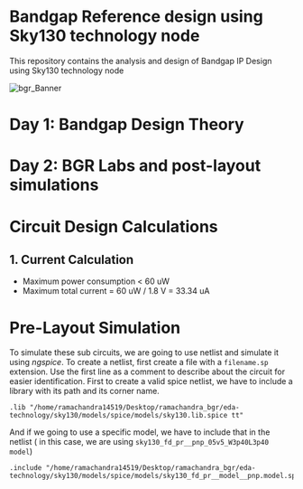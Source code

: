 # Bandgap Reference design using Sky130 technology node

This repository contains the analysis and design of Bandgap IP Design using Sky130 technology node

![bgr_Banner](https://user-images.githubusercontent.com/89923461/156914849-f38073fb-23c6-4563-affe-b5a564a2c4f6.png)

# Day 1: Bandgap Design Theory

# Day 2:  BGR Labs and post-layout simulations

# Circuit Design Calculations

## 1. Current Calculation

- Maximum power consumption < 60 uW
- Maximum total current = 60 uW / 1.8 V = 33.34 uA


# Pre-Layout Simulation

To simulate these sub circuits, we are going to use netlist and simulate it using *ngspice*. To create a netlist, first create a file with a `filename.sp` extension. Use the first line as a comment to describe about the circuit for easier identification. First to create a valid spice netlist, we have to include a library with its path and its corner name.

```
.lib "/home/ramachandra14519/Desktop/ramachandra_bgr/eda-technology/sky130/models/spice/models/sky130.lib.spice tt"
```

And if we going to use a specific model, we have to include that in the netlist ( in this case, we are using `sky130_fd_pr__pnp_05v5_W3p40L3p40 model`)

```
.include "/home/ramachandra14519/Desktop/ramachandra_bgr/eda-technology/sky130/models/spice/models/sky130_fd_pr__model__pnp.model.spice"
```



